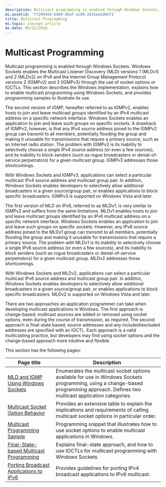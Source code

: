 ```yaml
---
description: Multicast programming is enabled through Windows Sockets.
ms.assetid: 'f729945b-b469-4baf-ac06-2431ee2d0e71'
title: Multicast Programming
ms.topic: concept-article
ms.date: 05/31/2018
---
```


# Multicast Programming

Multicast programming is enabled through Windows Sockets. Windows Sockets enables the Multicast Listener Discovery (MLD) versions 1 (MLDv1) and 2 (MLDv2) on IPv6 and the Internet Group Management Protocol versions 2 (IGMPv2) and 3 (IGMPv3) through the use of socket options or IOCTLs. This section describes the Windows implementation, explains how to enable multicast programming using Windows Sockets, and provides programming samples to illustrate its use.

The second version of IGMP, hereafter referred to as IGMPv2, enables hosts to join and leave multicast groups identified by an IPv4 multicast address on a specific network interface. Windows Sockets enables an application to join and leave such groups on specific sockets. A drawback of IGMPv2, however, is that any IPv4 source address joined to the IGMPv2 group can transmit to all members, potentially flooding the group and making it unusable for transmissions that require a primary source, such as an Internet radio station. The problem with IGMPv2 is its inability to selectively choose a single IPv4 source address (or even a few sources), and its inability to block senders (such as rogue broadcasters or denial-of-service perpetrators) for a given multicast group. IGMPv3 addresses those shortcomings.

With Windows Sockets and IGMPv3, applications can select a particular multicast IPv4 source address and multicast group pair. In addition, Windows Sockets enables developers to selectively allow additional broadcasters in a given source/group pair, or enables applications to block specific broadcasters. IGMPv3 is supported on Windows Vista and later.

The first version of MLD on IPv6, referred to as MLDv1, is very similar to IGMPv2 and suffers from the same limitations. MLDv1 enables hosts to join and leave multicast groups identified by an IPv6 multicast address on a specific network interface. Windows Sockets enables an application to join and leave such groups on specific sockets. However, any IPv6 source address joined to the MLDv1 group can transmit to all members, potentially flooding the group and making it unusable for transmissions that require a primary source. The problem with MLDv1 is its inability to selectively choose a single IPv6 source address (or even a few sources), and its inability to block senders (such as rogue broadcasters or denial-of-service perpetrators) for a given multicast group. MLDv2 addresses those shortcomings.

With Windows Sockets and MLDv2, applications can select a particular multicast IPv6 source address and multicast group pair. In addition, Windows Sockets enables developers to selectively allow additional broadcasters in a given source/group pair, or enables applications to block specific broadcasters. MLDv2 is supported on Windows Vista and later.

There are two approaches an application programmer can take when developing multicast applications in Windows. The first approach is change-based; multicast sources are added or removed using socket options, even during the course of transmission, as required. The second approach is final-state based; source addresses and any included/excluded addresses are specified with an IOCTL. Each approach is a valid multicasting practice, but developers may find using socket options and the change-based approach more intuitive and flexible.

This section has the following pages: 

| Page title                                                                             | Description                                                                                                                                                                        |
|----------------------------------------------------------------------------------------|------------------------------------------------------------------------------------------------------------------------------------------------------------------------------------|
| [MLD and IGMP Using Windows Sockets](igmp-and-windows-sockets.md)                     | Enumerates the multicast socket options available for use in Windows Sockets programming, using a change-based programming approach. Defines two multicast application categories. |
| [Multicast Socket Option Behavior](multicast-socket-option-behavior.md)               | Provides an extensive table to explain the implications and requirements of calling multicast socket options in particular order.                                                  |
| [Multicast Programming Sample](multicast-programming-sample.md)                       | Programming snippet that illustrates how to use socket options to enable multicast applications in Windows.                                                                        |
| [Final-State-based Multicast Programming](final-state-based-multicast-programming.md) | Explains final-state approach, and how to use IOCTLs for multicast programming with Windows Sockets.                                                                               |
| [Porting Broadcast Applications to IPv6](porting-broadcast-applications-to-ipv6.md)   | Provides guidelines for porting IPv4 broadcast applications to IPv6 multicast.                                                                                                     |



 

 

 



